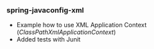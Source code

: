 ### spring-javaconfig-xml
- Example how to use XML Application Context (_ClassPathXmlApplicationContext_)
- Added tests with Junit